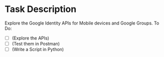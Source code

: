 # Task Description
Explore the Google Identity APIs for Mobile devices and Google Groups. 
To Do:
- [ ] (Explore the APIs) 
- [ ] (Test them in Postman)
- [ ] (Write a Script in Python) 
